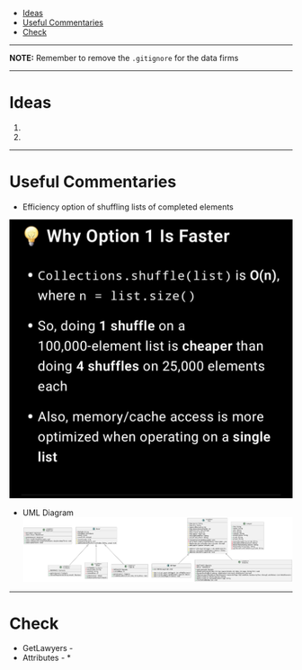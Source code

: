 <!-- TOC -->
* [Ideas](#ideas)
* [Useful Commentaries](#useful-commentaries)
* [Check](#check)
<!-- TOC -->

---
**NOTE:** Remember to remove the ``.gitignore`` for the data firms

---
# Ideas
1. 
2. 

---
# Useful Commentaries
* Efficiency option of shuffling lists of completed elements

![memoryEfficiency.jpg](images/memoryEfficiency.jpg)


* UML Diagram
![img.png](images/UML_diagram.png)

---

# Check
* GetLawyers -
* Attributes -
  * 
